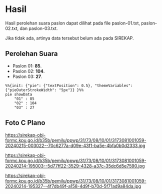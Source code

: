 # Hasil

Hasil perolehan suara paslon dapat dilihat pada file paslon-01.txt, paslon-02.txt, dan paslon-03.txt.

Jika tidak ada, artinya data tersebut belum ada pada SIREKAP.

## Perolehan Suara

 * Paslon 01: **85**.
 * Paslon 02: **104**.
 * Paslon 03: **27**.

```mermaid
%%{init: {"pie": {"textPosition": 0.5}, "themeVariables": {"pieOuterStrokeWidth": "5px"}} }%%
pie showData
    "01" : 85
    "02" : 104
    "03" : 27
```
## Foto C Plano

https://sirekap-obj-formc.kpu.go.id/b35b/pemilu/ppwp/31/73/08/10/01/3173081001059-20240215-003022--70c6277a-d09e-43f1-ba5e-4bfa0b0d2333.jpg

https://sirekap-obj-formc.kpu.go.id/b35b/pemilu/ppwp/31/73/08/10/01/3173081001059-20240214-195003--5d77ff22-3529-4328-a37c-35dc6d5e7590.jpg

https://sirekap-obj-formc.kpu.go.id/b35b/pemilu/ppwp/31/73/08/10/01/3173081001059-20240214-195327--4f7db49f-a158-4d9f-b70d-5f71ad9a84da.jpg
